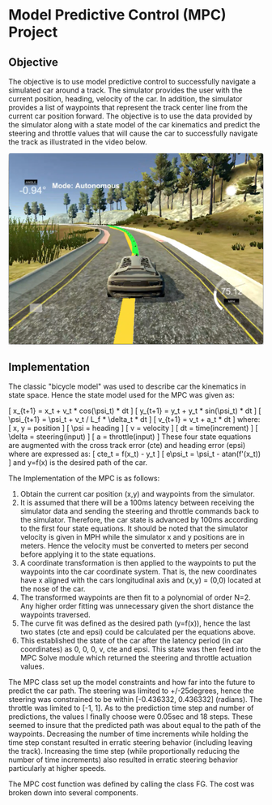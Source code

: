 # Model Predictive Control (MPC) Project

## Objective
The objective is to use model predictive control to successfully navigate a simulated car around a track.  The simulator provides the user with the current position, heading, velocity of the car.  In addition, the simulator provides a list of waypoints that represent the track center line from the current car position forward. The objective is to use the data provided by the simulator along with a state model of the car kinematics and predict the steering and throttle values that will cause the car to successfully navigate the track as illustrated in the video below.

[![Successful Completion Track Navigation](./figures/MPC_Picture.png)](./figures/MPC_Video.mov)

## Implementation
The classic "bicycle model" was used to describe car the kinematics in state space.  Hence the state model used for the MPC was given as:

\[
x_{t+1} = x_t + v_t * cos(\psi_t) * dt
\]
\[
y_{t+1} = y_t + y_t * sin(\psi_t) * dt
\]
\[
\psi_{t+1} = \psi_t + v_t / L_f * \delta_t * dt
\]
\[
v_{t+1} = v_t + a_t * dt
\]
where:
\[
x, y = position
\]
\[
\psi = heading
\]
\[
v = velocity
\]
\[
dt = time(increment)
\]
\[
\delta = steering(input)
\]
\[
a = throttle(input)
\]
These four state equations are augmented with the cross track error (cte) and heading error (epsi) where are expressed as:
\[
cte_t = f(x_t) - y_t
\]
\[
e\psi_t = \psi_t - atan(f'(x_t))
\]
and y=f(x) is the desired path of the car.

The Implementation of the MPC is as follows:
1. Obtain the current car position (x,y) and waypoints from the simulator.
2. It is assumed that there will be a 100ms latency between receiving the simulator data and sending the steering and throttle commands back to the simulator.  Therefore, the car state is advanced by 100ms according to the first four state equations.  It should be noted that the simulator velocity is given in MPH while the simulator x and y positions are in meters.  Hence the velocity must be converted to meters per second before applying it to the state equations.
3. A coordinate transformation is then applied to the waypoints to put the waypoints into the car coordinate system.  That is, the new coordinates have x aligned with the cars longitudinal axis and (x,y) = (0,0) located at the nose of the car.
4. The transformed waypoints are then fit to a polynomial of order N=2.  Any higher order fitting was unnecessary given the short distance the waypoints traversed.
5. The curve fit was defined as the desired path (y=f(x)), hence the last two states (cte and epsi) could be calculated per the equations above.
6. This established the state of the car after the latency period (in car coordinates) as 0, 0, 0, v, cte and epsi.  This state was then feed into the MPC Solve module which returned the steering and throttle actuation values.

The MPC class set up the model constraints and how far into the future to predict the car path.  The steering was limited to +/-25degrees, hence the steering was constrained to be within [-0.436332, 0.436332] (radians).  The throttle was limited to [-1, 1]. As to the prediction time step and number of predictions, the values I finally choose were 0.05sec and 18 steps.  These seemed to insure that the predicted path was about equal to the path of the waypoints.  Decreasing the number of time increments while holding the time step constant resulted in erratic steering behavior (including leaving the track).  Increasing the time step (while proportionally reducing the number of time increments) also resulted in erratic steering behavior particularly at higher speeds.

The MPC cost function was defined by calling the class FG.  The cost was broken down into several components.
